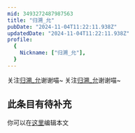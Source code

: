 ```yaml
---
mid: 3493272487987563
title: "归溯_允"
pubDate: "2024-11-04T11:22:11.938Z"
updatedDate: "2024-11-04T11:22:11.938Z"
profile:
  {
    Nickname: ["归溯_允"],
  }
---
```


关注[归溯_允](https://space.bilibili.com/3493272487987563)谢谢喵~ 关注[归溯_允](https://space.bilibili.com/3493272487987563)谢谢喵~

## 此条目有待补充
你可以在[这里](https://github.com/Yuhanawa/VTuber.ICU-Content/edit/master/v/归溯_允/index.md)编辑本文
